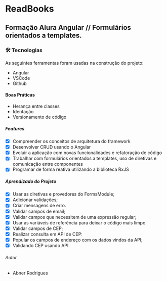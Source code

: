 # ReadBooks

## Formação Alura Angular // Formulários orientados a templates.

### 🛠 Tecnologias

As seguintes ferramentas foram usadas na construção do projeto:

- Angular
- VSCode 
- Github

#### Boas Práticas

- Herança entre classes
- Identação
- Versionamento de código

##### Features

- [x] Compreender os conceitos de arquitetura do framework
- [x] Desenvolver CRUD usando o Angular
- [x] Evoluir a aplicação com novas funcionalidades e refatoração de código
- [x] Trabalhar com formulários orientados a templates, uso de diretivas e comunicação entre componentes
- [x] Programar de forma reativa utilizando a biblioteca RxJS

##### Aprendizado do Projeto

- [x] Usar as diretivas e provedores do FormsModule;
- [x] Adicionar validações;
- [x] Criar mensagens de erro.
- [x] Validar campos de email;
- [x] Validar campos que necessitem de uma expressão regular;
- [x] Usar as variáveis de referência para deixar o código mais limpo.
- [x] Validar campos de CEP;
- [x] Realizar consulta em API de CEP:
- [x] Popular os campos de endereço com os dados vindos da API;
- [x] Validando CEP usando API.

###### Autor
- Abner Rodrigues 
